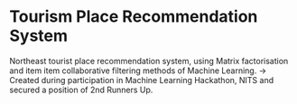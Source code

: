 # Tourism Place Recommendation System
Northeast tourist place recommendation system, using Matrix factorisation and item item collaborative filtering methods of Machine Learning. 
-> Created during participation in Machine Learning Hackathon, NITS and secured a position of 2nd Runners Up.
